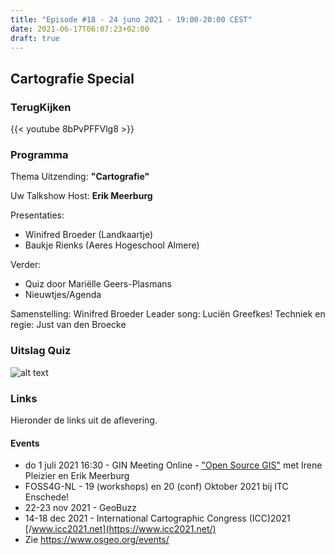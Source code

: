 ```yaml
---
title: "Episode #18 - 24 juno 2021 - 19:00-20:00 CEST"
date: 2021-06-17T06:07:23+02:00
draft: true
---
```


## Cartografie Special

### TerugKijken

{{< youtube 8bPvPFFVlg8 >}}

### Programma

Thema Uitzending: __"Cartografie"__ 

Uw Talkshow Host: __Erik Meerburg__

Presentaties:

* Winifred Broeder (Landkaartje)
* Baukje Rienks (Aeres Hogeschool Almere)
  
Verder: 

* Quiz door Mariëlle Geers-Plasmans
* Nieuwtjes/Agenda

Samenstelling: Winifred Broeder 
Leader song: Luciën Greefkes! 
Techniek en regie: Just van den Broecke  

### Uitslag Quiz

![alt text](/images/episode-0018/uitslag-quiz.png "Uitslag van De Grote Geo Quiz")

### Links

Hieronder de links uit de aflevering.

#### Events

* do 1 juli 2021 16:30 - GIN Meeting Online - ["Open Source GIS"](https://www.geoinformatienederland.nl/agenda/communibase/60b9e42fa1d5b300d9ca30f0/) met Irene Pleizier en Erik Meerburg               
* FOSS4G-NL - 19 (workshops) en 20 (conf) Oktober 2021 bij ITC Enschede!
* 22-23 nov 2021 - GeoBuzz 
* 14-18 dec 2021 - International Cartographic Congress (ICC)2021 [/www.icc2021.net](https://www.icc2021.net/)
* Zie https://www.osgeo.org/events/
